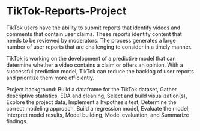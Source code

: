 # TikTok-Reports-Project

TikTok users have the ability to submit reports that identify videos and comments that contain user claims. 
These reports identify content that needs to be reviewed by moderators. 
The process generates a large number of user reports that are challenging to consider in a timely manner. 

TikTok is working on the development of a predictive model that can determine whether a video contains a claim 
or offers an opinion. With a successful prediction model, TikTok can reduce the backlog of user reports and prioritize them more efficiently.

Project background: Build a dataframe for the TikTok dataset, Gather descriptive statistics, EDA and cleaning, Select and build visualization(s),
Explore the project data, Implement a hypothesis test, Determine the correct modeling approach, Build a regression model, Evaluate the model,
Interpret model results, Model building, Model evaluation, and Summarize findings. 
